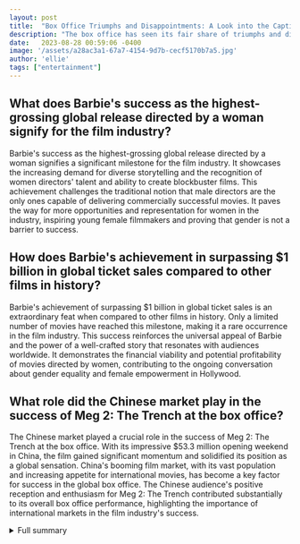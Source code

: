 ```yaml
---
layout: post
title:  "Box Office Triumphs and Disappointments: A Look into the Captivating World of Cinema"
description: "The box office has seen its fair share of triumphs and disappointments recently, with new releases making waves and established films continuing to rake in the dough. Let's dive into the exciting world of the global box office, where fortunes rise and fall like the tides."
date:   2023-08-28 00:59:06 -0400
image: '/assets/a28ac3a1-67a7-4154-9d7b-cecf5170b7a5.jpg'
author: 'ellie'
tags: ["entertainment"]
---
```


## What does Barbie's success as the highest-grossing global release directed by a woman signify for the film industry?
Barbie's success as the highest-grossing global release directed by a woman signifies a significant milestone for the film industry. It showcases the increasing demand for diverse storytelling and the recognition of women directors' talent and ability to create blockbuster films. This achievement challenges the traditional notion that male directors are the only ones capable of delivering commercially successful movies. It paves the way for more opportunities and representation for women in the industry, inspiring young female filmmakers and proving that gender is not a barrier to success.

## How does Barbie's achievement in surpassing $1 billion in global ticket sales compared to other films in history?
Barbie's achievement of surpassing $1 billion in global ticket sales is an extraordinary feat when compared to other films in history. Only a limited number of movies have reached this milestone, making it a rare occurrence in the film industry. This success reinforces the universal appeal of Barbie and the power of a well-crafted story that resonates with audiences worldwide. It demonstrates the financial viability and potential profitability of movies directed by women, contributing to the ongoing conversation about gender equality and female empowerment in Hollywood.

## What role did the Chinese market play in the success of Meg 2: The Trench at the box office?
The Chinese market played a crucial role in the success of Meg 2: The Trench at the box office. With its impressive $53.3 million opening weekend in China, the film gained significant momentum and solidified its position as a global sensation. China's booming film market, with its vast population and increasing appetite for international movies, has become a key factor for success in the global box office. The Chinese audience's positive reception and enthusiasm for Meg 2: The Trench contributed substantially to its overall box office performance, highlighting the importance of international markets in the film industry's success.

<details>
  <summary>Full summary</summary>
Barbie, the iconic doll brought to life on the silver screen, has become the highest-grossing global release in Warner Bros. history. Directed by the talented Greta Gerwig, Barbie has shattered records and is set to surpass $1 billion in global ticket sales. It's a remarkable achievement for a film directed by a woman, and it solidifies Gerwig's place as a trailblazer in the industry.<br><br>But Barbie's success didn't stop there. It also secured the title of the highest-grossing live-action film directed by a woman in North America. These milestones highlight the growing demand for diverse storytelling and the incredible impact that women directors are having on the film world.<br><br>In the world of box office juggernauts, there are only a select few films that cross the $1 billion mark. Greta Gerwig's Barbie joins this elite club, adding to the list of just 53 movies in history that have achieved this momentous feat. The film's triumph is a testament to its universal appeal and the power of a compelling story.<br><br>Frozen and Frozen 2, co-directed by women, still hold the top spots for movies directed by women, but Barbie's meteoric rise could potentially challenge that dominance. It's a thrilling competition that showcases the ever-growing presence of female filmmakers in the industry.<br><br>In the battle for box office supremacy, Barbie faced off against some formidable opponents. New releases Teenage Mutant Ninja Turtles: Mutant Mayhem and Meg 2: The Trench competed with Barbie and Oppenheimer for the top spots. While Barbie surged ahead, Oppenheimer, a captivating film based on the true story of J. Robert Oppenheimer, made impressive strides in the box office arena. It has neared the $800 million mark worldwide, becoming the highest-grossing R-rated film of the year.<br><br>The success of Oppenheimer was fueled by its outstanding performance in the UK, Germany, France, Australia, and India. These markets embraced the thought-provoking narrative and stellar performances, contributing significantly to its global success.<br><br>Meg 2: The Trench also made waves at the box office, surpassing $350 million. The film's captivating storyline and a significant boost from the Chinese market propelled it to new heights. With a stunning $53.3 million opening weekend in China, Meg 2: The Trench solidified its position as a global sensation.<br><br>Unfortunately, not every film can achieve box office glory. Blue Beetle, a highly anticipated release, disappointed with a global earning of only $81.8 million. The film's lackluster performance serves as a reminder that success in the entertainment industry is never guaranteed.<br><br>The strike with actors and writers has cast a shadow of uncertainty over the fall release calendar. Sony was forced to delay the release of Gran Turismo, a movie based on the popular racing video game franchise. Fans eagerly await its arrival, but for now, they will have to exercise patience.<br><br>Despite the challenges faced by the industry, audiences continue to show their enthusiasm for going to the movie theater. The allure of the silver screen remains strong, drawing people from all walks of life to experience the magic of cinema.<br><br>As the box office landscape evolves, one thing is certain: the power of film to captivate, inspire, and entertain is unparalleled. Whether it's Barbie's groundbreaking success, Oppenheimer's thought-provoking journey, or the thrill of watching a race unfold in Gran Turismo, the box office continues to be a platform that showcases the best of storytelling and the magic of the movies.
</details>
